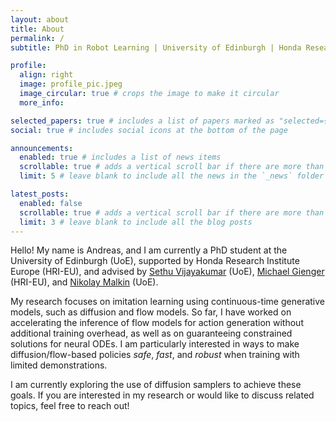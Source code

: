 ```yaml
---
layout: about
title: About
permalink: /
subtitle: PhD in Robot Learning | University of Edinburgh | Honda Research Institute Europe

profile:
  align: right
  image: profile_pic.jpeg
  image_circular: true # crops the image to make it circular
  more_info:

selected_papers: true # includes a list of papers marked as "selected={true}"
social: true # includes social icons at the bottom of the page

announcements:
  enabled: true # includes a list of news items
  scrollable: true # adds a vertical scroll bar if there are more than 3 news items
  limit: 5 # leave blank to include all the news in the `_news` folder

latest_posts:
  enabled: false
  scrollable: true # adds a vertical scroll bar if there are more than 3 new posts items
  limit: 3 # leave blank to include all the blog posts
---
```


Hello! My name is Andreas, and I am currently a PhD student at the University of Edinburgh (UoE), supported by Honda Research Institute Europe (HRI-EU), and advised by [Sethu Vijayakumar](https://homepages.inf.ed.ac.uk/svijayak/) (UoE), [Michael Gienger](https://scholar.google.com/citations?user=oU2jyxMAAAAJ&hl=de) (HRI-EU), and [Nikolay Malkin](https://malkin1729.github.io/) (UoE).  

My research focuses on imitation learning using continuous-time generative models, such as diffusion and flow models. So far, I have worked on accelerating the inference of flow models for action generation without additional training overhead, as well as on guaranteeing constrained solutions for neural ODEs. I am particularly interested in ways to make diffusion/flow-based policies *safe*, *fast*, and *robust* when training with limited demonstrations.  

I am currently exploring the use of diffusion samplers to achieve these goals. If you are interested in my research or would like to discuss related topics, feel free to reach out!
